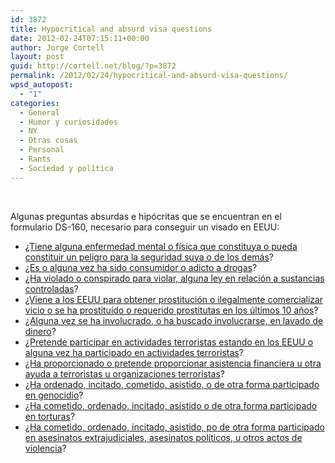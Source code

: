 ```yaml
---
id: 3872
title: Hypocritical and absurd visa questions
date: 2012-02-24T07:15:11+00:00
author: Jorge Cortell
layout: post
guid: http://cortell.net/blog/?p=3872
permalink: /2012/02/24/hypocritical-and-absurd-visa-questions/
wpsd_autopost:
  - "1"
categories:
  - General
  - Humor y curiosidades
  - NY
  - Otras cosas
  - Personal
  - Rants
  - Sociedad y polí­tica
---
```

&nbsp;

Algunas preguntas absurdas e hipócritas que se encuentran en el formulario DS-160, necesario para conseguir un visado en EEUU:

  * <a title="Lincoln had depression" href="http://www.npr.org/templates/story/story.php?storyId=4976127" target="_blank">¿Tiene alguna enfermedad mental o física que constituya o pueda constituir un peligro para la seguridad suya o de los demás</a>?
  * <a title="Drug consuming US politicians" href="http://cityroom.blogs.nytimes.com/2008/03/25/some-inhaled-some-didnt-one-ate-it-with-beans/" target="_blank">¿Es o alguna vez ha sido consumidor o adicto a drogas</a>?
  * <a title="Iran Contra" href="http://en.wikipedia.org/wiki/CIA_and_Contras_cocaine_trafficking_in_the_US" target="_blank">¿Ha violado o conspirado para violar, alguna ley en relación a sustancias controladas</a>?
  * <a title="US politicians and prostitutes" href="http://www.usnews.com/news/articles/2008/03/11/a-timeline-of-politicians-and-prostitutes" target="_blank">¿Viene a los EEUU para obtener prostitución o ilegalmente comercializar vicio o se ha prostituído o requerido prostitutas en los últimos 10 años</a>?
  * <a title="US Bank laundering money" href="http://www.guardian.co.uk/world/2011/apr/03/us-bank-mexico-drug-gangs" target="_blank">¿Alguna vez se ha involucrado, o ha buscado involucrarse, en lavado de dinero</a>?
  * <a title="911" href="http://michaelmoore.com/books-films/facts/fahrenheit-911" target="_blank">¿Pretende participar en actividades terroristas estando en los EEUU o alguna vez ha participado en actividades terroristas</a>?
  * <a title="US aiding terror" href="http://www.npr.org/2011/05/16/136368736/terrorism-cases-move-through-u-s-courts" target="_blank">¿Ha proporcionado o pretende proporcionar asistencia financiera u otra ayuda a terroristas u organizaciones terroristas</a>?
  * <a title="US Atomic Bombing" href="http://en.wikipedia.org/wiki/Atomic_bombings_of_Hiroshima_and_Nagasaki" target="_blank">¿Ha ordenado, incitado, cometido, asistido, o de otra forma participado en genocidio</a>?
  * <a title="US torture" href="http://en.wikipedia.org/wiki/Torture_and_the_United_States" target="_blank">¿Ha cometido, ordenado, incitado, asistido o de otra forma participado en torturas</a>?
  * <a title="CIA" href="http://en.wikipedia.org/wiki/Central_Intelligence_Agency" target="_blank">¿Ha cometido, ordenado, incitado, asistido, po de otra forma participado en asesinatos extrajudiciales, asesinatos políticos, u otros actos de violencia</a>?